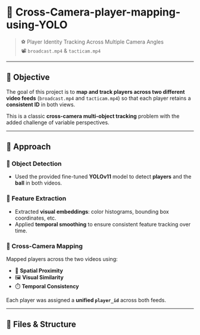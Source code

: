 # 🎯 Cross-Camera-player-mapping-using-YOLO


> ⚽ Player Identity Tracking Across Multiple Camera Angles  
> 📽️ `broadcast.mp4` & `tacticam.mp4`

---

## 📌 Objective

The goal of this project is to **map and track players across two different video feeds** (`broadcast.mp4` and `tacticam.mp4`) so that each player retains a **consistent ID** in both views.

This is a classic **cross-camera multi-object tracking** problem with the added challenge of variable perspectives.

---
## 🧠 Approach

### 🎯 Object Detection
- Used the provided fine-tuned **YOLOv11** model to detect **players** and the **ball** in both videos.

### 🧬 Feature Extraction
- Extracted **visual embeddings**: color histograms, bounding box coordinates, etc.
- Applied **temporal smoothing** to ensure consistent feature tracking over time.

### 🔄 Cross-Camera Mapping
Mapped players across the two videos using:
- 📍 **Spatial Proximity**
- 🖼️ **Visual Similarity**
- ⏱️ **Temporal Consistency**

Each player was assigned a **unified `player_id`** across both feeds.

---

## 📂 Files & Structure

```bash
